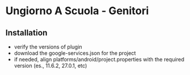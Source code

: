 # Ungiorno A Scuola - Genitori

## Installation

- verify the versions of plugin
- download the google-services.json for the project
- if needed, align platforms/android/project.properties with the required version (es., 11.6.2, 27.0.1, etc)
